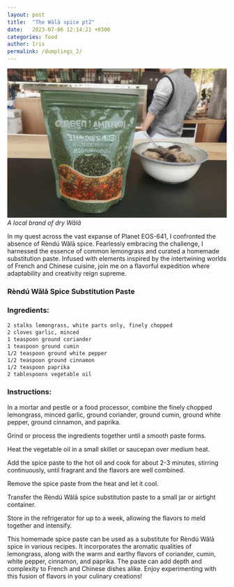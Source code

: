 ```yaml
---
layout: post
title:  "The Wǎlā spice pt2"
date:   2023-07-06 12:14:21 +0300
categories: food
author: Iris
permalink: /dumplings_2/
---
```


![spice](/assets/images/spice.png)
*A local brand of dry Wǎlā*

In my quest across the vast expanse of Planet EOS-641, I confronted the absence of Rèndú Wǎlā spice. Fearlessly embracing the challenge, I harnessed the essence of common lemongrass and curated a homemade substitution paste. Infused with elements inspired by the intertwining worlds of French and Chinese cuisine, join me on a flavorful expedition where adaptability and creativity reign supreme.

### Rèndú Wǎlā Spice Substitution Paste

### Ingredients:

    2 stalks lemongrass, white parts only, finely chopped
    2 cloves garlic, minced
    1 teaspoon ground coriander
    1 teaspoon ground cumin
    1/2 teaspoon ground white pepper
    1/2 teaspoon ground cinnamon
    1/2 teaspoon paprika
    2 tablespoons vegetable oil

### Instructions:

In a mortar and pestle or a food processor, combine the finely chopped lemongrass, minced garlic, ground coriander, ground cumin, ground white pepper, ground cinnamon, and paprika.

Grind or process the ingredients together until a smooth paste forms.

Heat the vegetable oil in a small skillet or saucepan over medium heat.

Add the spice paste to the hot oil and cook for about 2-3 minutes, stirring continuously, until fragrant and the flavors are well combined.

Remove the spice paste from the heat and let it cool.

Transfer the Rèndú Wǎlā spice substitution paste to a small jar or airtight container.

Store in the refrigerator for up to a week, allowing the flavors to meld together and intensify.

This homemade spice paste can be used as a substitute for Rèndú Wǎlā spice in various recipes. It incorporates the aromatic qualities of lemongrass, along with the warm and earthy flavors of coriander, cumin, white pepper, cinnamon, and paprika. The paste can add depth and complexity to French and Chinese dishes alike. Enjoy experimenting with this fusion of flavors in your culinary creations!




